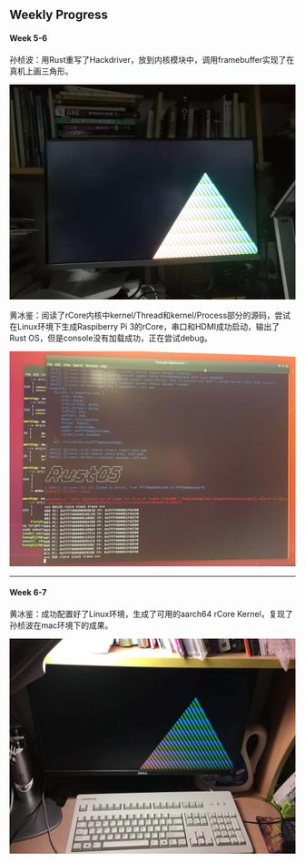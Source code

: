 ## Weekly Progress

#### Week 5-6

孙桢波：用Rust重写了Hackdriver，放到内核模块中，调用framebuffer实现了在真机上画三角形。

![](hackdriver.jpg)

黄冰鉴：阅读了rCore内核中kernel/Thread和kernel/Process部分的源码，尝试在Linux环境下生成Raspiberry Pi 3的rCore，串口和HDMI成功启动，输出了Rust OS，但是console没有加载成功，正在尝试debug。

![](linux_config_bug.jpg)

---

#### Week 6-7

黄冰鉴：成功配置好了Linux环境，生成了可用的aarch64 rCore Kernel，复现了孙桢波在mac环境下的成果。

![](hackdrive_linux.jpg)
